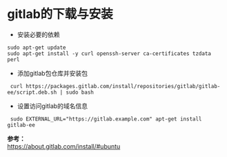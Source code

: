 # gitlab的下载与安装


- 安装必要的依赖
```text
sudo apt-get update
sudo apt-get install -y curl openssh-server ca-certificates tzdata perl
```


- 添加gitlab包仓库并安装包
```text
 curl https://packages.gitlab.com/install/repositories/gitlab/gitlab-ee/script.deb.sh | sudo bash
```

- 设置访问gitlab的域名信息
```text
 sudo EXTERNAL_URL="https://gitlab.example.com" apt-get install gitlab-ee
```

**参考：**   
https://about.gitlab.com/install/#ubuntu